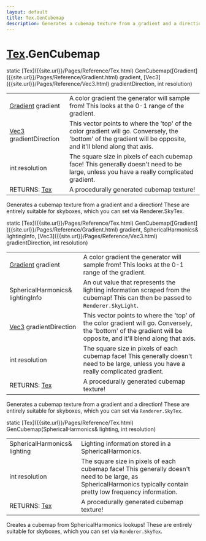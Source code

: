 ```yaml
---
layout: default
title: Tex.GenCubemap
description: Generates a cubemap texture from a gradient and a direction! These are entirely suitable for skyboxes, which you can set via Renderer.SkyTex.
---
```

# [Tex]({{site.url}}/Pages/Reference/Tex.html).GenCubemap

<div class='signature' markdown='1'>
static [Tex]({{site.url}}/Pages/Reference/Tex.html) GenCubemap([Gradient]({{site.url}}/Pages/Reference/Gradient.html) gradient, [Vec3]({{site.url}}/Pages/Reference/Vec3.html) gradientDirection, int resolution)
</div>

|  |  |
|--|--|
|[Gradient]({{site.url}}/Pages/Reference/Gradient.html) gradient|A color gradient the generator will sample from! This looks at the 0-1             range of the gradient.|
|[Vec3]({{site.url}}/Pages/Reference/Vec3.html) gradientDirection|This vector points to where the 'top' of the color gradient             will go. Conversely, the 'bottom' of the gradient will be opposite, and it'll blend along that axis.|
|int resolution|The square size in pixels of each cubemap face! This generally doesn't             need to be large, unless you have a really complicated gradient.|
|RETURNS: [Tex]({{site.url}}/Pages/Reference/Tex.html)|A procedurally generated cubemap texture!|

Generates a cubemap texture from a gradient and a direction! These are entirely suitable for
skyboxes, which you can set via Renderer.SkyTex.
<div class='signature' markdown='1'>
static [Tex]({{site.url}}/Pages/Reference/Tex.html) GenCubemap([Gradient]({{site.url}}/Pages/Reference/Gradient.html) gradient, SphericalHarmonics& lightingInfo, [Vec3]({{site.url}}/Pages/Reference/Vec3.html) gradientDirection, int resolution)
</div>

|  |  |
|--|--|
|[Gradient]({{site.url}}/Pages/Reference/Gradient.html) gradient|A color gradient the generator will sample from! This looks at the 0-1             range of the gradient.|
|SphericalHarmonics& lightingInfo|An out value that represents the lighting information              scraped from the cubemap! This can then be passed to `Renderer.SkyLight`.|
|[Vec3]({{site.url}}/Pages/Reference/Vec3.html) gradientDirection|This vector points to where the 'top' of the color gradient             will go. Conversely, the 'bottom' of the gradient will be opposite, and it'll blend along that axis.|
|int resolution|The square size in pixels of each cubemap face! This generally doesn't             need to be large, unless you have a really complicated gradient.|
|RETURNS: [Tex]({{site.url}}/Pages/Reference/Tex.html)|A procedurally generated cubemap texture!|

Generates a cubemap texture from a gradient and a direction! These are entirely suitable for
skyboxes, which you can set via `Renderer.SkyTex`.
<div class='signature' markdown='1'>
static [Tex]({{site.url}}/Pages/Reference/Tex.html) GenCubemap(SphericalHarmonics& lighting, int resolution)
</div>

|  |  |
|--|--|
|SphericalHarmonics& lighting|Lighting information stored in a SphericalHarmonics.|
|int resolution|The square size in pixels of each cubemap face! This generally doesn't             need to be large, as SphericalHarmonics typically contain pretty low frequency information.|
|RETURNS: [Tex]({{site.url}}/Pages/Reference/Tex.html)|A procedurally generated cubemap texture!|

Creates a cubemap from SphericalHarmonics lookups! These are entirely
suitable for skyboxes, which you can set via `Renderer.SkyTex`.



